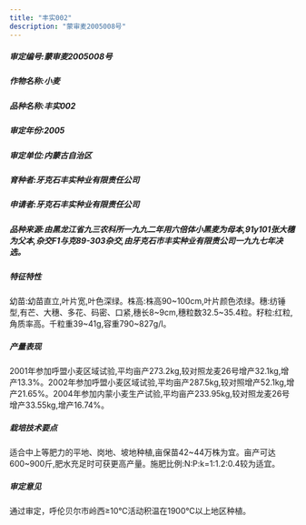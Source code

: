 ```yaml
---
title: "丰实002"
description: "蒙审麦2005008号"
---
```

##### 审定编号:蒙审麦2005008号

##### 作物名称:小麦

##### 品种名称:丰实002

##### 审定年份:2005

##### 审定单位:内蒙古自治区

##### 育种者:牙克石丰实种业有限责任公司

##### 申请者:牙克石丰实种业有限责任公司

##### 品种来源:由黑龙江省九三农科所一九九二年用六倍体小黑麦为母本,91y101张大穗为父本,杂交F1与克89-303杂交,由牙克石市丰实种业有限责公司一九九七年决选。

##### 特征特性
幼苗:幼苗直立,叶片宽,叶色深绿。株高:株高90~100cm,叶片颜色浓绿。穗:纺锤型,有芒、大穗、多花、码密、口紧,穗长8~9cm,穗粒数32.5~35.4粒。籽粒:红粒,角质率高。千粒重39~41g,容重790~827g/l。

##### 产量表现
2001年参加呼盟小麦区域试验,平均亩产273.2kg,较对照龙麦26号增产32.1kg,增产13.3%。2002年参加呼盟小麦区域试验,平均亩产287.5kg,较对照增产52.1kg,增产21.65%。2004年参加内蒙小麦生产试验,平均亩产233.95kg,较对照龙麦26号增产33.55kg,增产16.74%。

##### 栽培技术要点
适合中上等肥力的平地、岗地、坡地种植,亩保苗42~44万株为宜。亩产可达600~900斤,肥水充足时可获更高产量。施肥比例:N:P:k=1:1.2:0.4较为适宜。

##### 审定意见
通过审定，呼伦贝尔市岭西≥10℃活动积温在1900℃以上地区种植。
